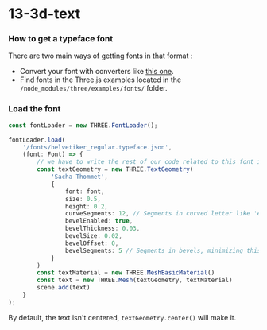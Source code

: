 # 13-3d-text

### How to get a typeface font

There are two main ways of getting fonts in that format :
- Convert your font with converters like [this one](https://gero3.github.io/facetype.js).
- Find fonts in the Three.js examples located in the `/node_modules/three/examples/fonts/` folder.


### Load the font

```typescript
const fontLoader = new THREE.FontLoader();

fontLoader.load(
    '/fonts/helvetiker_regular.typeface.json',
    (font: Font) => {
        // we have to write the rest of our code related to this font inside this callback.
        const textGeometry = new THREE.TextGeometry(
            'Sacha Thommet',
            {
                font: font,
                size: 0.5,
                height: 0.2,
                curveSegments: 12, // Segments in curved letter like 'e', minimizing this brings better performance
                bevelEnabled: true,
                bevelThickness: 0.03,
                bevelSize: 0.02,
                bevelOffset: 0,
                bevelSegments: 5 // Segments in bevels, minimizing this brings better performance
            }
        )
        const textMaterial = new THREE.MeshBasicMaterial()
        const text = new THREE.Mesh(textGeometry, textMaterial)
        scene.add(text)
    }
);
```

By default, the text isn't centered, `textGeometry.center()` will make it.


